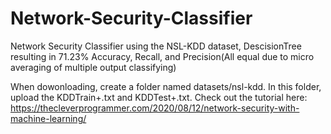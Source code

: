 # Network-Security-Classifier
Network Security Classifier using the NSL-KDD dataset, DescisionTree resulting in 71.23% Accuracy, Recall, and Precision(All equal due to micro averaging of multiple output classifying)


When dowonloading, create a folder named datasets/nsl-kdd. In this folder, upload the KDDTrain+.txt and KDDTest+.txt. Check out the tutorial here:
https://thecleverprogrammer.com/2020/08/12/network-security-with-machine-learning/
